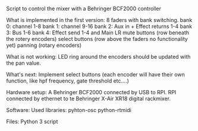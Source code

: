 Script to control the mixer with a Behringer BCF2000 controller 



What is implemented in the first version:
8 faders with bank switching.
  bank 0: channel 1-8
  bank 1: channel 9-16
  bank 2: Aux in + Effect returns 1-4
  bank 3: Bus 1-6
  bank 4: Effect send 1-4 and Main LR
mute buttons (row beneath the rotery encoders)
select buttons (row above the faders no functionality yet)
panning (rotary encoders)

What is not working: LED ring around the encoders should be updated with the pan value.

What's next:
  Implement select buttons (each encoder will have their own function, like hpf frequency, gate threshold etc....)

Hardware setup:
A Behringer BCF2000 connected by USB to RPI. 
RPI connected by ethernet to te Behringer X-Air XR18 digital rackmixer.

Software:
Used libraries:
pyhton-osc
python-rtmidi

Files:
Python 3 script
